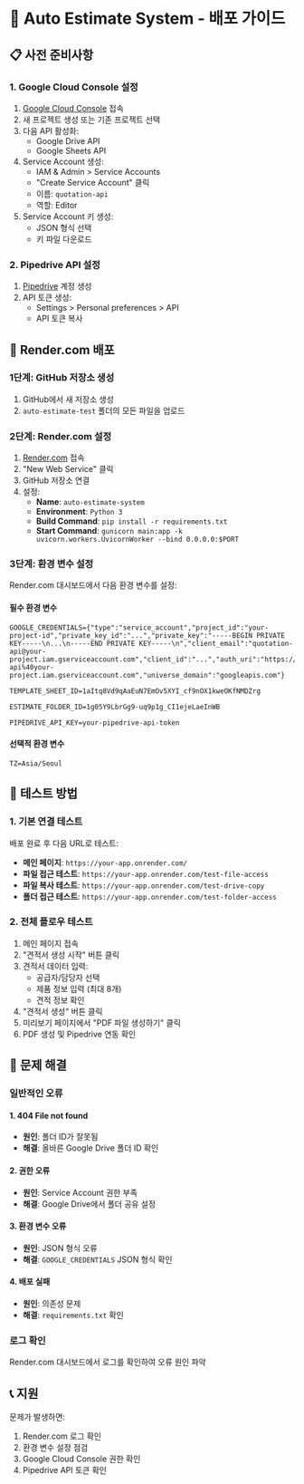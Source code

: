 # 🚀 Auto Estimate System - 배포 가이드

## 📋 사전 준비사항

### 1. Google Cloud Console 설정
1. [Google Cloud Console](https://console.cloud.google.com/) 접속
2. 새 프로젝트 생성 또는 기존 프로젝트 선택
3. 다음 API 활성화:
   - Google Drive API
   - Google Sheets API
4. Service Account 생성:
   - IAM & Admin > Service Accounts
   - "Create Service Account" 클릭
   - 이름: `quotation-api`
   - 역할: Editor
5. Service Account 키 생성:
   - JSON 형식 선택
   - 키 파일 다운로드

### 2. Pipedrive API 설정
1. [Pipedrive](https://app.pipedrive.com/) 계정 생성
2. API 토큰 생성:
   - Settings > Personal preferences > API
   - API 토큰 복사

## 🚀 Render.com 배포

### 1단계: GitHub 저장소 생성
1. GitHub에서 새 저장소 생성
2. `auto-estimate-test` 폴더의 모든 파일을 업로드

### 2단계: Render.com 설정
1. [Render.com](https://render.com/) 접속
2. "New Web Service" 클릭
3. GitHub 저장소 연결
4. 설정:
   - **Name**: `auto-estimate-system`
   - **Environment**: `Python 3`
   - **Build Command**: `pip install -r requirements.txt`
   - **Start Command**: `gunicorn main:app -k uvicorn.workers.UvicornWorker --bind 0.0.0.0:$PORT`

### 3단계: 환경 변수 설정
Render.com 대시보드에서 다음 환경 변수를 설정:

#### 필수 환경 변수
```
GOOGLE_CREDENTIALS={"type":"service_account","project_id":"your-project-id","private_key_id":"...","private_key":"-----BEGIN PRIVATE KEY-----\n...\n-----END PRIVATE KEY-----\n","client_email":"quotation-api@your-project.iam.gserviceaccount.com","client_id":"...","auth_uri":"https://accounts.google.com/o/oauth2/auth","token_uri":"https://oauth2.googleapis.com/token","auth_provider_x509_cert_url":"https://www.googleapis.com/oauth2/v1/certs","client_x509_cert_url":"https://www.googleapis.com/robot/v1/metadata/x509/quotation-api%40your-project.iam.gserviceaccount.com","universe_domain":"googleapis.com"}

TEMPLATE_SHEET_ID=1aItq8Vd9qAaEuN7EmOv5XYI_cf9nOX1kweOKfNMDZrg

ESTIMATE_FOLDER_ID=1g05Y9LbrGg9-uq9p1g_CI1ejeLaeInWB

PIPEDRIVE_API_KEY=your-pipedrive-api-token
```

#### 선택적 환경 변수
```
TZ=Asia/Seoul
```

## 🧪 테스트 방법

### 1. 기본 연결 테스트
배포 완료 후 다음 URL로 테스트:

- **메인 페이지**: `https://your-app.onrender.com/`
- **파일 접근 테스트**: `https://your-app.onrender.com/test-file-access`
- **파일 복사 테스트**: `https://your-app.onrender.com/test-drive-copy`
- **폴더 접근 테스트**: `https://your-app.onrender.com/test-folder-access`

### 2. 전체 플로우 테스트
1. 메인 페이지 접속
2. "견적서 생성 시작" 버튼 클릭
3. 견적서 데이터 입력:
   - 공급자/담당자 선택
   - 제품 정보 입력 (최대 8개)
   - 견적 정보 확인
4. "견적서 생성" 버튼 클릭
5. 미리보기 페이지에서 "PDF 파일 생성하기" 클릭
6. PDF 생성 및 Pipedrive 연동 확인

## 🐛 문제 해결

### 일반적인 오류

#### 1. 404 File not found
- **원인**: 폴더 ID가 잘못됨
- **해결**: 올바른 Google Drive 폴더 ID 확인

#### 2. 권한 오류
- **원인**: Service Account 권한 부족
- **해결**: Google Drive에서 폴더 공유 설정

#### 3. 환경 변수 오류
- **원인**: JSON 형식 오류
- **해결**: `GOOGLE_CREDENTIALS` JSON 형식 확인

#### 4. 배포 실패
- **원인**: 의존성 문제
- **해결**: `requirements.txt` 확인

### 로그 확인
Render.com 대시보드에서 로그를 확인하여 오류 원인 파악

## 📞 지원
문제가 발생하면:
1. Render.com 로그 확인
2. 환경 변수 설정 점검
3. Google Cloud Console 권한 확인
4. Pipedrive API 토큰 확인 